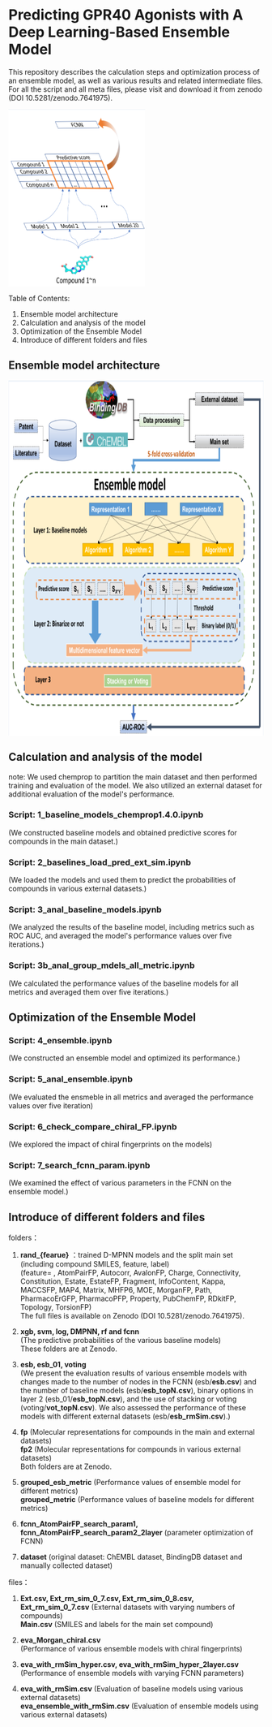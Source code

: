 # Predicting GPR40 Agonists with A Deep Learning-Based Ensemble Model
This repository describes the calculation steps and optimization process of an ensemble model, as well as various results and related intermediate files.  
For all the script and all meta files, please visit and download it from zenodo (DOI 10.5281/zenodo.7641975).

<a href="url"><img src="./docs/image1.png" align="center" height="350" width="270" ></a>

Table of Contents:

1. Ensemble model architecture
2. Calculation and analysis of the model
3. Optimization of the Ensemble Model
4. Introduce of different folders and files

## Ensemble model architecture
<a href="url"><img src="./docs/image2.png" align="center" height="700" width="830" ></a>

## Calculation and analysis of the model
note: We used chemprop to partition the main dataset and then performed training and evaluation of the model. We also utilized an external dataset for additional evaluation of the model's performance.

### Script: **1_baseline_models_chemprop1.4.0.ipynb**  
(We constructed baseline models and obtained predictive scores for compounds in the main dataset.)

### Script: **2_baselines_load_pred_ext_sim.ipynb**  
(We loaded the models and used them to predict the probabilities of compounds in various external datasets.)

### Script: **3_anal_baseline_models.ipynb**  
(We analyzed the results of the baseline model, including metrics such as ROC AUC, and averaged the model's performance values over five iterations.)

### Script: **3b_anal_group_mdels_all_metric.ipynb**  
(We calculated the performance values of the baseline models for all metrics and averaged them over five iterations.)

## Optimization of the Ensemble Model

### Script: **4_ensemble.ipynb**  
(We constructed an ensemble model and optimized its performance.)

### Script: **5_anal_ensemble.ipynb**  
(We evaluated the ensmeble in all metrics and averaged the performance values over five iteration)

### Script: **6_check_compare_chiral_FP.ipynb**  
(We explored the impact of chiral fingerprints on the models)

### Script: **7_search_fcnn_param.ipynb**  
(We examined the effect of various parameters in the FCNN on the ensemble model.)

## Introduce of different folders and files

folders：

1. **rand_{fearue}** ：trained D-MPNN models and the split main set (including compound SMILES, feature, label)  
(feature= , AtomPairFP, Autocorr, AvalonFP, Charge, Connectivity, Constitution, Estate, EstateFP, Fragment, InfoContent, Kappa, MACCSFP, MAP4, Matrix, MHFP6, MOE, MorganFP, Path, PharmacoErGFP, PharmacoPFP, Property, PubChemFP, RDkitFP, Topology, TorsionFP)  
The full files is available on Zenodo (DOI 10.5281/zenodo.7641975).

2. **xgb, svm, log, DMPNN, rf and fcnn**  
(The predictive probabilities of the various baseline models)  
These folders are at Zenodo.

3. **esb, esb_01, voting**  
(We present the evaluation results of various ensemble models with changes made to the number of nodes in the FCNN (esb/**esb.csv**) and the number of baseline models (esb/**esb_topN.csv**), binary options in layer 2 (esb_01/**esb_topN.csv**), and the use of stacking or voting (voting/**vot_topN.csv**). We also assessed the performance of these models with different external datasets (esb/**esb_rmSim.csv**).)  

4. **fp** (Molecular representations for compounds in the main and external datasets)  
 **fp2** (Molecular representations for compounds in various external datasets)  
Both folders are at Zenodo.

5. **grouped_esb_metric** (Performance values of ensemble model for different metrics)  
**grouped_metric** (Performance values of baseline models for different metrics)

6. **fcnn_AtomPairFP_search_param1, fcnn_AtomPairFP_search_param2_2layer** (parameter optimization of FCNN)

7. **dataset** (original dataset: ChEMBL dataset, BindingDB dataset and manually collected dataset)

files：

1. **Ext.csv, Ext_rm_sim_0_7.csv, Ext_rm_sim_0_8.csv, Ext_rm_sim_0_7.csv** (External datasets with varying numbers of compounds)  
**Main.csv** (SMILES and labels for the main set compound)

2. **eva_Morgan_chiral.csv**  
(Performance of various ensemble models with chiral fingerprints)

3. **eva_with_rmSim_hyper.csv, eva_with_rmSim_hyper_2layer.csv**  
(Performance of ensemble models with varying FCNN parameters)

4. **eva_with_rmSim.csv** (Evaluation of baseline models using various external datasets)  
**eva_ensemble_with_rmSim.csv** (Evaluation of ensemble models using various external datasets)
